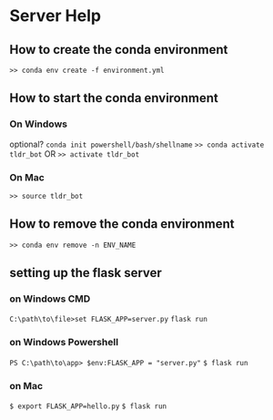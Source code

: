 # Server Help

## How to create the conda environment

`>> conda env create -f environment.yml`

## How to start the conda environment

### On Windows

optional? `conda init powershell/bash/shellname`
`>> conda activate tldr_bot` OR `>> activate tldr_bot`

### On Mac

`>> source tldr_bot`

## How to remove the conda environment

`>> conda env remove -n ENV_NAME`

## setting up the flask server

### on Windows CMD

`C:\path\to\file>set FLASK_APP=server.py`
`flask run`

### on Windows Powershell

`PS C:\path\to\app> $env:FLASK_APP = "server.py"`
`$ flask run`

### on Mac

`$ export FLASK_APP=hello.py`
`$ flask run`
